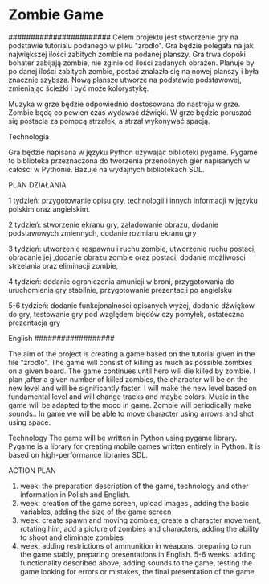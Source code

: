 # Zombie Game


#######################
Celem projektu jest stworzenie gry na podstawie tutorialu podanego w pliku "zrodlo". Gra będzie polegała na jak największej ilości zabitych zombie na podanej planszy. Gra trwa dopóki bohater zabijają zombie, nie zginie od ilości zadanych obrażeń.
Planuje by po danej ilości zabitych zombie, postać znalazła się na nowej planszy i była znacznie szybsza. Nową plansze utworze na podstawie podstawowej, zmieniając ścieżki i być może kolorystykę. 

Muzyka w grze będzie odpowiednio dostosowana do nastroju w grze. Zombie będą co pewien czas wydawać dźwięki.
W grze będzie poruszać się postacią za pomocą strzałek, a strzał wykonywać spacją.


Technologia


Gra będzie napisana w języku Python używając biblioteki pygame. Pygame to biblioteka przeznaczona do tworzenia przenośnych gier napisanych w całości w Pythonie. Bazuje na wydajnych bibliotekach SDL.


PLAN DZIAŁANIA

1 tydzień: przygotowanie opisu gry, technologii i innych informacji w języku polskim oraz angielskim.

2 tydzień: stworzenie ekranu gry, załadowanie obrazu, dodanie podstawowych zmiennych, dodanie rozmiaru ekranu gry

3 tydzień:  utworzenie respawnu i  ruchu zombie, utworzenie ruchu postaci, obracanie jej ,dodanie obrazu zombie oraz postaci, dodanie możliwości strzelania oraz eliminacji zombie,

4 tydzień: dodanie ograniczenia amunicji w broni, przygotowania do uruchomienia gry stabilnie, przygotowanie prezentacji po angielsku

5-6 tydzień: dodanie funkcjonalności opisanych wyżej, dodanie dźwięków do gry, testowanie gry pod względem błędów czy pomyłek, ostateczna prezentacja gry  


English 
##################

The aim of the project is creating a game based on the tutorial given in the file "zrodlo". The game will consist of killing as much as possible zombies on a given board.  The game continues until hero will die killed by zombie.
I plan ,after a given number of killed zombies, the character will be on the new level and will be significantly faster. I will make the new level based on fundamental level and will change tracks and maybe colors.
Music in the game will be adapted to the mood in game. Zombie will periodically make sounds..
In game we will be able to move character using arrows and shot using space.

Technology
The game will be written in Python using pygame library. Pygame is a library for creating mobile games written entirely in Python. It is based on high-performance libraries SDL.

ACTION PLAN

1. week: the preparation description of the game, technology and other information in Polish and English.
2. week: creation of the game screen, upload images , adding the basic variables, adding the size of the game screen
3. week: create spawn and moving zombies, create a character movement, rotating him, add a picture of zombies and characters, adding the ability to shoot and eliminate zombies
4. week: adding restrictions of ammunition in weapons, preparing to run the game stably, preparing presentations in English.
5-6 weeks: adding functionality described above, adding sounds to the game, testing the game looking for errors or mistakes, the final presentation of the game
